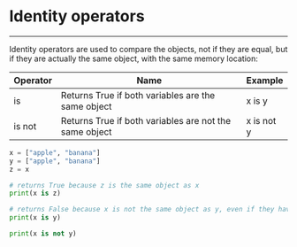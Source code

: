 # Identity operators

---
Identity operators are used to compare the objects, not if they are equal, but if they are actually the same object, with the same memory location:


| Operator | Name                                                  | Example    |
|----------|-------------------------------------------------------|------------|
| is       | Returns True if both variables are the same object    | x is y     |
| is not   | Returns True if both variables are not the same object| x is not y |

```python
x = ["apple", "banana"]
y = ["apple", "banana"]
z = x

# returns True because z is the same object as x
print(x is z)

# returns False because x is not the same object as y, even if they have the same content
print(x is y)

print(x is not y)

```